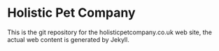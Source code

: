 Holistic Pet Company
====================

This is the git repository for the holisticpetcompany.co.uk web site,
the actual web content is generated by Jekyll.

